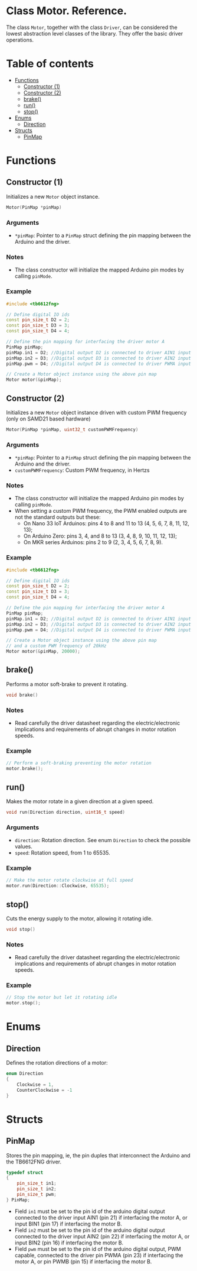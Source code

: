 # Class Motor. Reference.
The class `Motor`, together with the class `Driver`, can be considered the lowest abstraction level classes of the library. They offer the basic driver operations.

# Table of contents
- [Functions](#functions)
  * [Constructor (1)]((#constructor-1))
  * [Constructor (2)]((#constructor-2))
  * [brake()](#brake--)
  * [run()](#run--)
  * [stop()](#stop--)
- [Enums](#enums)
  * [Direction](#direction)
- [Structs](#structs)
  * [PinMap](#pinmap)

# Functions

## Constructor (1)
Initializes a new `Motor` object instance.
```C++
Motor(PinMap *pinMap)
```

### Arguments
* `*pinMap`: Pointer to a `PinMap` struct defining the pin mapping between the Arduino and the driver.

### Notes
* The class constructor will initialize the mapped Arduino pin modes by calling `pinMode`.

### Example
```C++
#include <tb6612fng>

// Define digital IO ids
const pin_size_t D2 = 2;
const pin_size_t D3 = 3;
const pin_size_t D4 = 4;

// Define the pin mapping for interfacing the driver motor A
PinMap pinMap;
pinMap.in1 = D2; //Digital output D2 is connected to driver AIN1 input
pinMap.in2 = D3; //Digital output D3 is connected to driver AIN2 input
pinMap.pwm = D4; //Digital output D4 is connected to driver PWMA input

// Create a Motor object instance using the above pin map
Motor motor(&pinMap);
```

## Constructor (2)
Initializes a new `Motor` object instance driven with custom PWM frequency (only on SAMD21 based hardware)
```C++
Motor(PinMap *pinMap, uint32_t customPWMFrequency)
```

### Arguments
* `*pinMap`: Pointer to a `PinMap` struct defining the pin mapping between the Arduino and the driver.
* `customPWMFrequency`: Custom PWM frequency, in Hertzs
 
### Notes
* The class constructor will initialize the mapped Arduino pin modes by calling `pinMode`.
* When setting a custom PWM frequency, the PWM enabled outputs are not the standard outputs but these:
  - On Nano 33 IoT Arduinos: pins 4 to 8 and 11 to 13 (4, 5, 6, 7, 8, 11, 12, 13);
  - On Arduino Zero: pins 3, 4, and 8 to 13 (3, 4, 8, 9, 10, 11, 12, 13);
  - On MKR series Arduinos: pins 2 to 9 (2, 3, 4, 5, 6, 7, 8, 9). 

### Example
```C++
#include <tb6612fng>

// Define digital IO ids
const pin_size_t D2 = 2;
const pin_size_t D3 = 3;
const pin_size_t D4 = 4;

// Define the pin mapping for interfacing the driver motor A
PinMap pinMap;
pinMap.in1 = D2; //Digital output D2 is connected to driver AIN1 input
pinMap.in2 = D3; //Digital output D3 is connected to driver AIN2 input
pinMap.pwm = D4; //Digital output D4 is connected to driver PWMA input

// Create a Motor object instance using the above pin map
// and a custom PWM frequency of 20kHz
Motor motor(&pinMap, 20000);
```

## brake()
Performs a motor soft-brake to prevent it rotating.
```C++
void brake()
```

### Notes
* Read carefully the driver datasheet regarding the electric/electronic implications and requirements of abrupt changes in motor rotation speeds.

### Example
```C++
// Perform a soft-braking preventing the motor rotation
motor.brake();
```

## run()
Makes the motor rotate in a given direction at a given speed.
```C++
void run(Direction direction, uint16_t speed)
``` 
### Arguments
* `direction`: Rotation direction. See enum `Direction` to check the possible values.
* `speed`: Rotation speed, from 1 to 65535.

### Example
```C++
// Make the motor rotate clockwise at full speed
motor.run(Direction::Clockwise, 65535);
```

## stop()
Cuts the energy supply to the motor, allowing it rotating idle.
```C++
void stop()
```

### Notes
* Read carefully the driver datasheet regarding the electric/electronic implications and requirements of abrupt changes in motor rotation speeds.

### Example
```C++
// Stop the motor but let it rotating idle
motor.stop();
```


# Enums

## Direction
Defines the rotation directions of a motor:

```C++
enum Direction
{
    Clockwise = 1,
    CounterClockwise = -1
}
```


# Structs

## PinMap
Stores the pin mapping, ie, the pin duples that interconnect the Arduino and the TB6612FNG driver.

```C++
typedef struct
{
    pin_size_t in1;
    pin_size_t in2;
    pin_size_t pwm;
} PinMap;
```

* Field `in1` must be set to the pin id of the arduino digital output connected to the driver input AIN1 (pin 21) if interfacing the motor A, or input BIN1 (pin 17) if interfacing the motor B.
* Field `in2` must be set to the pin id of the arduino digital output connected to the driver input AIN2 (pin 22) if interfacing the motor A, or input BIN2 (pin 16) if interfacing the motor B.
* Field `pwm` must be set to the pin id of the arduino digital output, PWM capable, connected to the driver pin PWMA (pin 23) if interfacing the motor A, or pin PWMB (pin 15) if interfacing the motor B.
